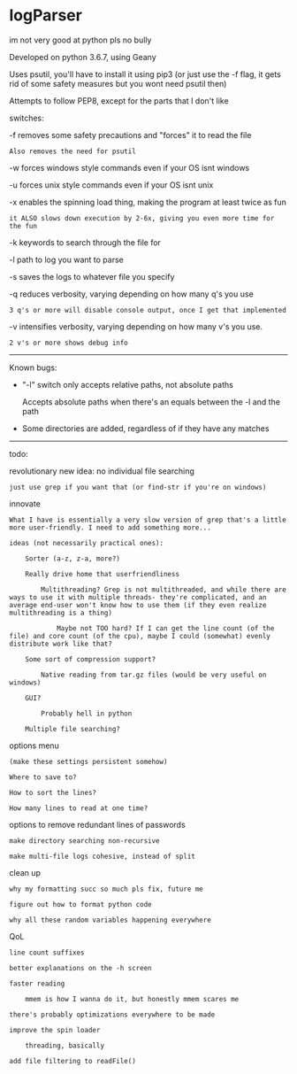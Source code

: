 # logParser
im not very good at python pls no bully

Developed on python 3.6.7, using Geany

Uses psutil, you'll have to install it using pip3 (or just use the -f flag, it gets rid of some safety measures but you wont need psutil then)

Attempts to follow PEP8, except for the parts that I don't like

switches:

-f removes some safety precautions and "forces" it to read the file

	Also removes the need for psutil

-w forces windows style commands even if your OS isnt windows

-u forces unix style commands even if your OS isnt unix

-x enables the spinning load thing, making the program at least twice as fun

	it ALSO slows down execution by 2-6x, giving you even more time for the fun

-k keywords to search through the file for

-l path to log you want to parse

-s saves the logs to whatever file you specify

-q reduces verbosity, varying depending on how many q's you use

	3 q's or more will disable console output, once I get that implemented

-v intensifies verbosity, varying depending on how many v's you use.
	
	2 v's or more shows debug info

----
Known bugs:

- "-l" switch only accepts relative paths, not absolute paths

	Accepts absolute paths when there's an equals between the -l and the path
	
- Some directories are added, regardless of if they have any matches


----

todo:

revolutionary new idea: no individual file searching

	just use grep if you want that (or find-str if you're on windows)

innovate

	What I have is essentially a very slow version of grep that's a little more user-friendly. I need to add something more...
	
	ideas (not necessarily practical ones):
		
		Sorter (a-z, z-a, more?)
		
		Really drive home that userfriendliness
		
			Multithreading? Grep is not multithreaded, and while there are ways to use it with multiple threads- they're complicated, and an average end-user won't know how to use them (if they even realize multithreading is a thing)
			
				Maybe not TOO hard? If I can get the line count (of the file) and core count (of the cpu), maybe I could (somewhat) evenly distribute work like that? 
			
		Some sort of compression support?
		
			Native reading from tar.gz files (would be very useful on windows)
			
		GUI?
		
			Probably hell in python
			
		Multiple file searching?
		
options menu

	(make these settings persistent somehow)

	Where to save to?
	
	How to sort the lines?
	
	How many lines to read at one time?
  
  options to remove redundant lines of passwords
	
	make directory searching non-recursive
	
	make multi-file logs cohesive, instead of split
	
clean up

	why my formatting succ so much pls fix, future me
	
	figure out how to format python code
	
	why all these random variables happening everywhere
	
	
QoL

	line count suffixes
	
	better explanations on the -h screen

	faster reading
	
		mmem is how I wanna do it, but honestly mmem scares me
	
	there's probably optimizations everywhere to be made

	improve the spin loader
		
		threading, basically
		
	add file filtering to readFile()
